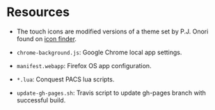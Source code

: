 Resources
=========

* The touch icons are modified versions of a theme set by P.J. Onori found on [icon finder](https://www.iconfinder.com/iconsets/cue).

* `chrome-background.js`: Google Chrome local app settings.
* `manifest.webapp`: Firefox OS app configuration.
* `*.lua`: Conquest PACS lua scripts.
* `update-gh-pages.sh`: Travis script to update gh-pages branch with successful build.
